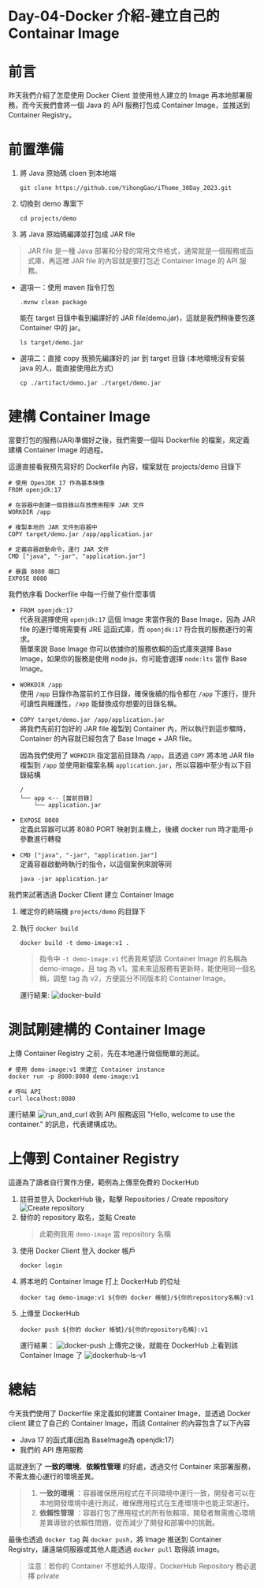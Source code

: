 # Day-04-Docker 介紹-建立自己的 Containar Image

# 前言
昨天我們介紹了怎麼使用 Docker Client 並使用他人建立的 Image 再本地部署服務，而今天我們會將一個 Java 的 API 服務打包成 Container Image，並推送到 Container Registry。

# 前置準備
1. 將 Java 原始碼 cloen 到本地端
    ```
    git clone https://github.com/YihongGao/iThome_30Day_2023.git
    ```

2. 切換到 demo 專案下
    ```
    cd projects/demo
    ```
3. 將 Java 原始碼編譯並打包成 JAR file
> JAR file 是一種 Java 部署和分發的常用文件格式，通常就是一個服務或函式庫，再這裡 JAR file 的內容就是要打包近 Container Image 的 API 服務。
- 選項一：使用 maven 指令打包
    ```
    .mvnw clean package
    ```
    能在 target 目錄中看到編譯好的 JAR file(demo.jar)，這就是我們稍後要包進 Container 中的 jar。
    ```
    ls target/demo.jar
    ```
- 選項二：直接 copy 我預先編譯好的 jar 到 target 目錄 (本地環境沒有安裝 java 的人，能直接使用此方式)
    ```
    cp ./artifact/demo.jar ./target/demo.jar
    ```
   
# 建構 Container Image
當要打包的服務(JAR)準備好之後，我們需要一個叫 Dockerfile 的檔案，來定義建構 Container Image 的過程。

這邊直接看我預先寫好的 Dockerfile 內容，檔案就在 projects/demo 目錄下

```
# 使用 OpenJDK 17 作為基本映像
FROM openjdk:17

# 在容器中創建一個目錄以存放應用程序 JAR 文件
WORKDIR /app

# 複製本地的 JAR 文件到容器中
COPY target/demo.jar /app/application.jar

# 定義容器啟動命令，運行 JAR 文件
CMD ["java", "-jar", "application.jar"]

# 暴露 8080 端口
EXPOSE 8080
```

我們依序看 Dockerfile 中每一行做了些什麼事情
- `FROM openjdk:17`    
    代表我選擇使用 `openjdk:17` 這個 Image 來當作我的 Base Image，因為 JAR file 的運行環境需要有 JRE 這函式庫，而 `openjdk:17` 符合我的服務運行的需求。    
    簡單來說 Base Image 你可以依據你的服務依賴的函式庫來選擇 Base Image，如果你的服務是使用 node.js，你可能會選擇 `node:lts` 當作 Base Image。
- `WORKDIR /app`    
    使用 `/app` 目錄作為當前的工作目錄，確保後續的指令都在 `/app` 下進行，提升可讀性與維護性，`/app` 能替換成你想要的目錄名稱。
- `COPY target/demo.jar /app/application.jar`    
    將我們先前打包好的 JAR file 複製到 Container 內，所以執行到這步驟時，Container 的內容就已經包含了 Base Image + JAR file。

    因為我們使用了 `WORKDIR` 指定當前目錄為 `/app`，且透過 `COPY` 將本地 JAR file 複製到 `/app` 並使用新檔案名稱 `application.jar`，所以容器中至少有以下目錄結構
    ```
    /
    └── app <-- [當前目錄] 
        └── application.jar
    ```
- `EXPOSE 8080`    
    定義此容器可以將 8080 PORT 映射到主機上，後續 docker run 時才能用-p 參數進行轉發
- `CMD ["java", "-jar", "application.jar"]`   
    定義容器啟動時執行的指令，以這個案例來說等同
    ```
    java -jar application.jar
    ```

我們來試著透過 Docker Client 建立 Container Image
1. 確定你的終端機 `projects/demo` 的目錄下
2. 執行 `docker build`
    ```
    docker build -t demo-image:v1 .
    ```
    > 指令中 `-t demo-image:v1` 代表我希望該 Container Image 的名稱為 demo-image，且 tag 為 v1。當未來這服務有更新時，能使用同一個名稱，調整 tag 為 v2，方便區分不同版本的 Container Image。

    運行結果:
    ![docker-build](https://cdn.staticaly.com/gh/YihongGao/picx-images-hosting@master/20230903/截圖-2023-09-03-上午3.02.51.32r4azzzea20.webp)

# 測試剛建構的 Container Image
上傳 Container Registry 之前，先在本地運行做個簡單的測試。
```
# 使用 demo-image:v1 來建立 Container instance
docker run -p 8080:8080 demo-image:v1

# 呼叫 API
curl localhost:8080
```
運行結果
![run_and_curl](https://cdn.staticaly.com/gh/YihongGao/picx-images-hosting@master/20230903/截圖-2023-09-03-上午3.14.04.52mk1hg58wc0.webp)
收到 API 服務返回 "Hello, welcome to use the container." 的訊息，代表建構成功。

# 上傳到 Container Registry
這邊為了讀者自行實作方便，範例為上傳至免費的 DockerHub

1. 註冊並登入 DockerHub 後，點擊 Repositories / Create repository
   ![Create repository](https://cdn.staticaly.com/gh/YihongGao/picx-images-hosting@master/20230903/截圖-2023-09-03-上午3.21.05.5h8n51bk9w8.webp)
2. 替你的 repository 取名，並點 Create
   > 此範例我用 `demo-image` 當 repository 名稱
3. 使用 Docker Client 登入 docker 帳戶
    ```
    docker login
    ```
4. 將本地的 Container Image 打上 DockerHub 的位址
    ```
    docker tag demo-image:v1 ${你的 docker 帳號}/${你的repository名稱}:v1
    ```
5. 上傳至 DockerHub
    ```
    docker push ${你的 docker 帳號}/${你的repository名稱}:v1
    ```
    運行結果：
    ![docker-push](https://cdn.staticaly.com/gh/YihongGao/picx-images-hosting@master/20230903/截圖-2023-09-03-上午3.37.27.4qb68l128960.webp)
    上傳完之後，就能在 DockerHub 上看到該 Container Image 了
    ![dockerhub-ls-v1](https://cdn.staticaly.com/gh/YihongGao/picx-images-hosting@master/20230903/截圖-2023-09-03-上午3.37.06.20dv71nmvzc0.webp)


# 總結
今天我們使用了 Dockerfile 來定義如何建置 Container Image，並透過 Docker client 建立了自己的 Container Image，而該 Container 的內容包含了以下內容
- Java 17 的函式庫(因為 BaseImage為 openjdk:17)
- 我們的 API 應用服務

這就達到了 **一致的環境**、**依賴性管理** 的好處，透過交付 Container 來部署服務，不需太擔心運行的環境差異。

> 1. **一致的環境** ：容器確保應用程式在不同環境中運行一致，開發者可以在本地開發環境中進行測試，確保應用程式在生產環境中也能正常運行。
> 2. **依賴性管理** ：容器打包了應用程式的所有依賴項，開發者無需擔心環境差異導致的依賴性問題，從而減少了開發和部署中的挑戰。

最後也透過 `docker tag` 與 `docker push`，將 Image 推送到 Container Registry，讓遠端伺服器或其他人能透過 `docker pull` 取得該 image。
> 注意：若你的 Container 不想給外人取得，DockerHub Repository 務必選擇 private

    





 

